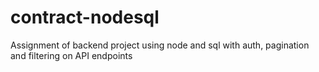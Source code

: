 # contract-nodesql
Assignment of backend project using node and sql with auth, pagination and filtering on API endpoints
